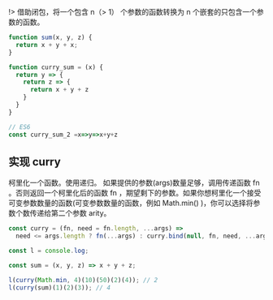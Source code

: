 !> 借助闭包，将一个包含 n（> 1） 个参数的函数转换为 n 个嵌套的只包含一个参数的函数。

```javascript
function sum(x, y, z) {
  return x + y + x;
}

function curry_sum = (x) {
  return y => {
    return z => {
      return x + y + z
    }
  }
}

// ES6
const curry_sum_2 =x=>y=>x+y+z
```

## 实现 curry

柯里化一个函数。使用递归。 如果提供的参数(args)数量足够，调用传递函数 fn 。否则返回一个柯里化后的函数 fn ，期望剩下的参数。如果你想柯里化一个接受可变参数数量的函数(可变参数数量的函数，例如 Math.min() )，你可以选择将参数个数传递给第二个参数 arity。

```javascript
const curry = (fn, need = fn.length, ...args) =>
  need <= args.length ? fn(...args) : curry.bind(null, fn, need, ...args);
```

```javascript
const l = console.log;

const sum = (x, y, z) => x + y + z;

l(curry(Math.min, 4)(10)(50)(2)(4)); // 2
l(curry(sum)(1)(2)(3)); // 4
```
